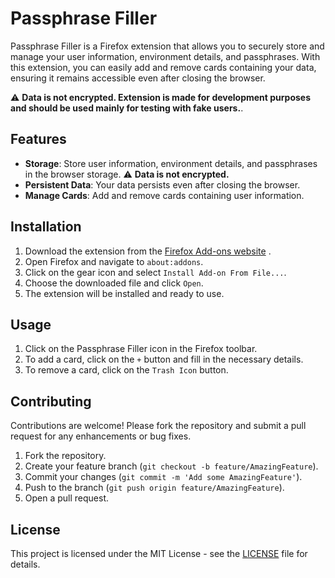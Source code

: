 # Passphrase Filler

Passphrase Filler is a Firefox extension that allows you to securely store and manage your user information, environment details, and passphrases. 
With this extension, you can easily add and remove cards containing your data, ensuring it remains accessible even after closing the browser.

⚠️ **Data is not encrypted. Extension is made for development purposes and should be used mainly for testing with 
fake users.**.

## Features

- **Storage**: Store user information, environment details, and passphrases in the browser storage.
  ⚠️ **Data is not encrypted.**
- **Persistent Data**: Your data persists even after closing the browser.
- **Manage Cards**: Add and remove cards containing user information.

## Installation

1. Download the extension from the [Firefox Add-ons website](https://addons.mozilla.org/de/firefox/addon/passphrase-filler/?utm_content=search&utm_medium=referral&utm_source=addons.mozilla.org) .
2. Open Firefox and navigate to `about:addons`.
3. Click on the gear icon and select `Install Add-on From File...`.
4. Choose the downloaded file and click `Open`.
5. The extension will be installed and ready to use.

## Usage

1. Click on the Passphrase Filler icon in the Firefox toolbar.
2. To add a card, click on the `+` button and fill in the necessary details.
3. To remove a card, click on the `Trash Icon` button.

## Contributing

Contributions are welcome! Please fork the repository and submit a pull request for any enhancements or bug fixes.

1. Fork the repository.
2. Create your feature branch (`git checkout -b feature/AmazingFeature`).
3. Commit your changes (`git commit -m 'Add some AmazingFeature'`).
4. Push to the branch (`git push origin feature/AmazingFeature`).
5. Open a pull request.

## License

This project is licensed under the MIT License - see the [LICENSE](LICENSE) file for details.

